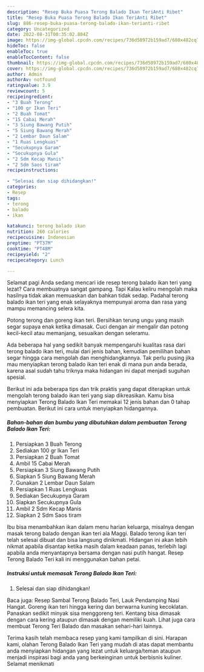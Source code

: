 ```yaml
---
description: "Resep Buka Puasa Terong Balado Ikan TeriAnti Ribet"
title: "Resep Buka Puasa Terong Balado Ikan TeriAnti Ribet"
slug: 886-resep-buka-puasa-terong-balado-ikan-terianti-ribet
category: Uncategorized
date: 2022-08-31T00:35:02.804Z
image: https://img-global.cpcdn.com/recipes/736d58972b159ad7/680x482cq70/terong-balado-ikan-teri-foto-resep-utama.jpg
hideToc: false
enableToc: true
enableTocContent: false
thumbnail: https://img-global.cpcdn.com/recipes/736d58972b159ad7/680x482cq70/terong-balado-ikan-teri-foto-resep-utama.jpg
cover: https://img-global.cpcdn.com/recipes/736d58972b159ad7/680x482cq70/terong-balado-ikan-teri-foto-resep-utama.jpg
author: Admin
authorAv: notfound
ratingvalue: 3.9
reviewcount: 5
recipeingredient:
- "3 Buah Terong"
- "100 gr Ikan Teri"
- "2 Buah Tomat"
- "15 Cabai Merah"
- "3 Siung Bawang Putih"
- "5 Siung Bawang Merah"
- "2 Lembar Daun Salam"
- "1 Ruas Lengkuas"
- "Secukupnya Garam"
- "Secukupnya Gula"
- "2 Sdm Kecap Manis"
- "2 Sdm Saos tiram"
recipeinstructions:

- "Selesai dan siap dihidangkan!"
categories:
- Resep
tags:
- terong
- balado
- ikan

katakunci: terong balado ikan 
nutrition: 260 calories
recipecuisine: Indonesian
preptime: "PT37M"
cooktime: "PT48M"
recipeyield: "2"
recipecategory: Lunch

---
```



Selamat pagi Anda sedang mencari ide resep terong balado ikan teri yang lezat? Cara membuatnya sangat gampang. Tapi Kalau keliru mengolah maka hasilnya tidak akan memuaskan dan bahkan tidak sedap. Padahal terong balado ikan teri yang enak selayaknya mempunyai aroma dan rasa yang mampu memancing selera kita.


Potong terong dan goreng ikan teri. Bersihkan terung ungu yang masih segar supaya enak ketika dimasak. Cuci dengan air mengalir dan potong kecil-kecil atau memanjang, sesuaikan dengan seleramu.

Ada beberapa hal yang sedikit banyak mempengaruhi kualitas rasa dari terong balado ikan teri, mulai dari jenis bahan, kemudian pemilihan bahan segar hingga cara mengolah dan menghidangkannya. Tak perlu pusing jika mau menyiapkan terong balado ikan teri enak di mana pun anda berada, karena asal sudah tahu triknya maka hidangan ini dapat menjadi suguhan spesial.


Berikut ini ada beberapa tips dan trik praktis yang dapat diterapkan untuk mengolah terong balado ikan teri yang siap dikreasikan. Kamu bisa menyiapkan Terong Balado Ikan Teri memakai 12 jenis bahan dan 0 tahap pembuatan. Berikut ini cara untuk menyiapkan hidangannya.

<!--inarticleads1-->

##### Bahan-bahan dan bumbu yang dibutuhkan dalam pembuatan Terong Balado Ikan Teri:

1. Persiapkan 3 Buah Terong
1. Sediakan 100 gr Ikan Teri
1. Persiapkan 2 Buah Tomat
1. Ambil 15 Cabai Merah
1. Persiapkan 3 Siung Bawang Putih
1. Siapkan 5 Siung Bawang Merah
1. Gunakan 2 Lembar Daun Salam
1. Persiapkan 1 Ruas Lengkuas
1. Sediakan Secukupnya Garam
1. Siapkan Secukupnya Gula
1. Ambil 2 Sdm Kecap Manis
1. Siapkan 2 Sdm Saos tiram


Ibu bisa menambahkan ikan dalam menu harian keluarga, misalnya dengan masak terong balado dengan ikan teri ala Maggi. Balado terong ikan teri telah selesai dibuat dan bisa langsung dinikmati. Hidangan ini akan lebih nikmat apabila disantap ketika masih dalam keadaan panas, terlebih lagi apabila anda menyantapnya bersama dengan nasi putih hangat. Resep Terong Balado Teri kali ini menggunakan bahan petai. 

<!--inarticleads2-->

##### Instruksi untuk memasak Terong Balado Ikan Teri:


1. Selesai dan siap dihidangkan!

Baca juga: Resep Sambal Terong Balado Teri, Lauk Pendamping Nasi Hangat. Goreng ikan teri hingga kering dan berwarna kuning kecoklatan. Panaskan sedikit minyak sisa menggoreng teri. Kentang bisa dimasak dengan cara kering ataupun dimasak dengan memiliki kuah. Lihat juga cara membuat Terong Teri Balado dan masakan sehari-hari lainnya. 

Terima kasih telah membaca resep yang kami tampilkan di sini. Harapan kami, olahan Terong Balado Ikan Teri yang mudah di atas dapat membantu anda menyiapkan hidangan yang lezat untuk keluarga/teman ataupun menjadi inspirasi bagi anda yang berkeinginan untuk berbisnis kuliner. Selamat menikmati
